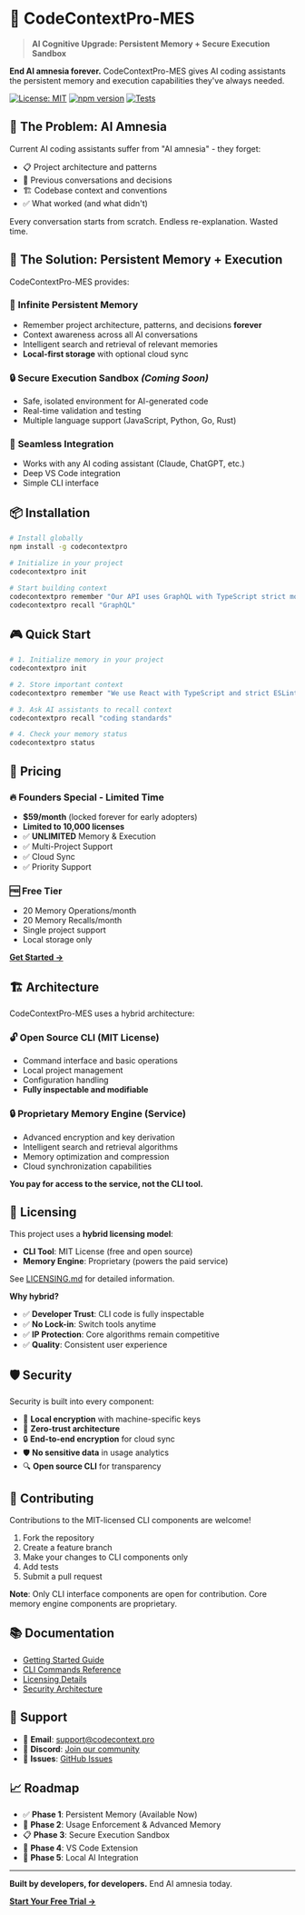 # 🧠 CodeContextPro-MES

> **AI Cognitive Upgrade: Persistent Memory + Secure Execution Sandbox**

**End AI amnesia forever.** CodeContextPro-MES gives AI coding assistants the persistent memory and execution capabilities they've always needed.

[![License: MIT](https://img.shields.io/badge/License-MIT-yellow.svg)](https://opensource.org/licenses/MIT)
[![npm version](https://badge.fury.io/js/codecontextpro.svg)](https://www.npmjs.com/package/codecontextpro)
[![Tests](https://github.com/jahboukie/codecontextpro-mes/actions/workflows/test.yml/badge.svg)](https://github.com/jahboukie/codecontextpro-mes/actions)

## 🎯 **The Problem: AI Amnesia**

Current AI coding assistants suffer from "AI amnesia" - they forget:
- 📋 Project architecture and patterns
- 🔄 Previous conversations and decisions  
- 🏗️ Codebase context and conventions
- ✅ What worked (and what didn't)

Every conversation starts from scratch. Endless re-explanation. Wasted time.

## 🚀 **The Solution: Persistent Memory + Execution**

CodeContextPro-MES provides:

### 🧠 **Infinite Persistent Memory**
- Remember project architecture, patterns, and decisions **forever**
- Context awareness across all AI conversations
- Intelligent search and retrieval of relevant memories
- **Local-first storage** with optional cloud sync

### 🔒 **Secure Execution Sandbox** *(Coming Soon)*
- Safe, isolated environment for AI-generated code
- Real-time validation and testing
- Multiple language support (JavaScript, Python, Go, Rust)

### 🔗 **Seamless Integration**
- Works with any AI coding assistant (Claude, ChatGPT, etc.)
- Deep VS Code integration
- Simple CLI interface

## 📦 **Installation**

```bash
# Install globally
npm install -g codecontextpro

# Initialize in your project
codecontextpro init

# Start building context
codecontextpro remember "Our API uses GraphQL with TypeScript strict mode"
codecontextpro recall "GraphQL"
```

## 🎮 **Quick Start**

```bash
# 1. Initialize memory in your project
codecontextpro init

# 2. Store important context
codecontextpro remember "We use React with TypeScript and strict ESLint rules"

# 3. Ask AI assistants to recall context
codecontextpro recall "coding standards"

# 4. Check your memory status
codecontextpro status
```

## 💎 **Pricing**

### 🔥 **Founders Special** - Limited Time
- **$59/month** (locked forever for early adopters)
- **Limited to 10,000 licenses**
- ✅ **UNLIMITED** Memory & Execution
- ✅ Multi-Project Support  
- ✅ Cloud Sync
- ✅ Priority Support

### 🆓 **Free Tier**
- 20 Memory Operations/month
- 20 Memory Recalls/month
- Single project support
- Local storage only

[**Get Started →**](https://codecontextpro-mes.web.app)

## 🏗️ **Architecture**

CodeContextPro-MES uses a hybrid architecture:

### 🔓 **Open Source CLI** (MIT License)
- Command interface and basic operations
- Local project management
- Configuration handling
- **Fully inspectable and modifiable**

### 🔒 **Proprietary Memory Engine** (Service)
- Advanced encryption and key derivation
- Intelligent search and retrieval algorithms
- Memory optimization and compression
- Cloud synchronization capabilities

**You pay for access to the service, not the CLI tool.**

## 📄 **Licensing**

This project uses a **hybrid licensing model**:

- **CLI Tool**: MIT License (free and open source)
- **Memory Engine**: Proprietary (powers the paid service)

See [LICENSING.md](./LICENSING.md) for detailed information.

**Why hybrid?**
- ✅ **Developer Trust**: CLI code is fully inspectable
- ✅ **No Lock-in**: Switch tools anytime
- ✅ **IP Protection**: Core algorithms remain competitive
- ✅ **Quality**: Consistent user experience

## 🛡️ **Security**

Security is built into every component:

- 🔐 **Local encryption** with machine-specific keys
- 🏰 **Zero-trust architecture** 
- 🔒 **End-to-end encryption** for cloud sync
- 🛡️ **No sensitive data** in usage analytics
- 🔍 **Open source CLI** for transparency

## 🤝 **Contributing**

Contributions to the MIT-licensed CLI components are welcome!

1. Fork the repository
2. Create a feature branch
3. Make your changes to CLI components only
4. Add tests
5. Submit a pull request

**Note**: Only CLI interface components are open for contribution. Core memory engine components are proprietary.

## 📚 **Documentation**

- [Getting Started Guide](./docs/getting-started.md)
- [CLI Commands Reference](./docs/cli-reference.md)  
- [Licensing Details](./LICENSING.md)
- [Security Architecture](./docs/security.md)

## 🐛 **Support**

- 📧 **Email**: support@codecontext.pro
- 💬 **Discord**: [Join our community](https://discord.gg/codecontextpro)
- 🐛 **Issues**: [GitHub Issues](https://github.com/jahboukie/codecontextpro-mes/issues)

## 📈 **Roadmap**

- ✅ **Phase 1**: Persistent Memory (Available Now)
- 🚧 **Phase 2**: Usage Enforcement & Advanced Memory
- 📋 **Phase 3**: Secure Execution Sandbox
- 🎯 **Phase 4**: VS Code Extension
- 🤖 **Phase 5**: Local AI Integration

---

**Built by developers, for developers.** End AI amnesia today.

[**Start Your Free Trial →**](https://codecontextpro-mes.web.app)